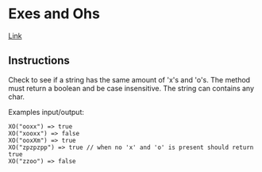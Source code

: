# Exes and Ohs

[Link](https://www.codewars.com/kata/exes-and-ohs)

## Instructions

Check to see if a string has the same amount of 'x's and 'o's. The method must return a boolean and be case insensitive. The string can contains any char.

Examples input/output:

    XO("ooxx") => true
    XO("xooxx") => false
    XO("ooxXm") => true
    XO("zpzpzpp") => true // when no 'x' and 'o' is present should return true
    XO("zzoo") => false
